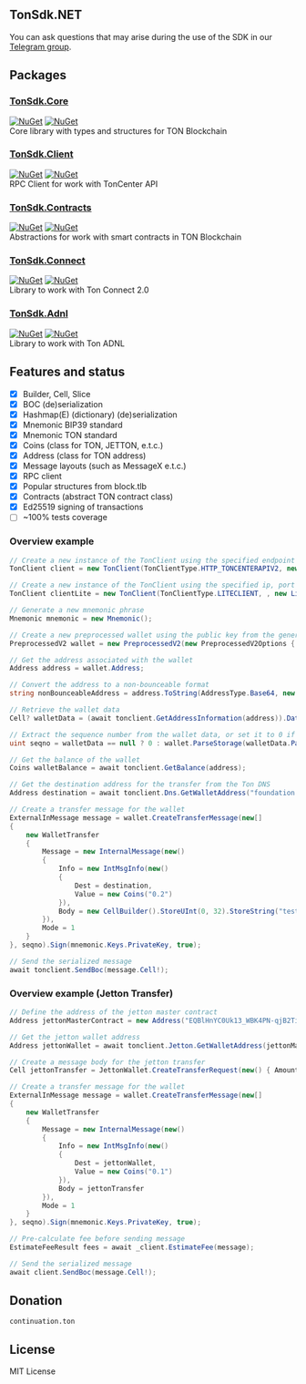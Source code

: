 ## TonSdk.NET

You can ask questions that may arise during the use of the SDK in our [Telegram group](https://t.me/cont_team/104).

## Packages

### [TonSdk.Core](https://www.nuget.org/packages/TonSdk.Core/)
[![NuGet](https://img.shields.io/nuget/dt/TonSdk.Core.svg)](https://www.nuget.org/packages/TonSdk.Core)
[![NuGet](https://img.shields.io/nuget/vpre/TonSdk.Core.svg)](https://www.nuget.org/packages/TonSdk.Core) \
Core library with types and structures for TON Blockchain

### [TonSdk.Client](https://www.nuget.org/packages/TonSdk.Client/)
[![NuGet](https://img.shields.io/nuget/dt/TonSdk.Client.svg)](https://www.nuget.org/packages/TonSdk.Client)
[![NuGet](https://img.shields.io/nuget/vpre/TonSdk.Client.svg)](https://www.nuget.org/packages/TonSdk.Client) \
RPC Client for work with TonCenter API

### [TonSdk.Contracts](https://www.nuget.org/packages/TonSdk.Contracts/)
[![NuGet](https://img.shields.io/nuget/dt/TonSdk.Contracts.svg)](https://www.nuget.org/packages/TonSdk.Contracts)
[![NuGet](https://img.shields.io/nuget/vpre/TonSdk.Contracts.svg)](https://www.nuget.org/packages/TonSdk.Contracts) \
Abstractions for work with smart contracts in TON Blockchain

### [TonSdk.Connect](https://www.nuget.org/packages/TonSdk.Connect/)
[![NuGet](https://img.shields.io/nuget/dt/TonSdk.Connect.svg)](https://www.nuget.org/packages/TonSdk.Connect)
[![NuGet](https://img.shields.io/nuget/vpre/TonSdk.Connect.svg)](https://www.nuget.org/packages/TonSdk.Connect) \
Library to work with Ton Connect 2.0

### [TonSdk.Adnl](https://www.nuget.org/packages/TonSdk.Adnl/)
[![NuGet](https://img.shields.io/nuget/dt/TonSdk.Adnl.svg)](https://www.nuget.org/packages/TonSdk.Adnl)
[![NuGet](https://img.shields.io/nuget/vpre/TonSdk.Adnl.svg)](https://www.nuget.org/packages/TonSdk.Adnl) \
Library to work with Ton ADNL

## Features and status

- [x] Builder, Cell, Slice
- [x] BOC  (de)serialization
- [x] Hashmap(E) (dictionary) (de)serialization
- [x] Mnemonic BIP39 standard
- [x] Mnemonic TON standard
- [x] Coins (class for TON, JETTON, e.t.c.)
- [x] Address (class for TON address)
- [x] Message layouts (such as MessageX e.t.c.)
- [x] RPC client
- [x] Popular structures from block.tlb
- [x] Contracts (abstract TON contract class)
- [x] Ed25519 signing of transactions
- [ ] ~100% tests coverage

### Overview example

```csharp
// Create a new instance of the TonClient using the specified endpoint and API key for Http based client
TonClient client = new TonClient(TonClientType.HTTP_TONCENTERAPIV2, new HttpParameters { Endpoint = "https://toncenter.com/api/v2/jsonRPC", ApiKey = "xxx" });

// Create a new instance of the TonClient using the specified ip, port and key for LiteClient based client
TonClient clientLite = new TonClient(TonClientType.LITECLIENT, , new LiteClientParameters(ip, port, key));

// Generate a new mnemonic phrase
Mnemonic mnemonic = new Mnemonic();

// Create a new preprocessed wallet using the public key from the generated mnemonic
PreprocessedV2 wallet = new PreprocessedV2(new PreprocessedV2Options { PublicKey = mnemonic.Keys.PublicKey! });

// Get the address associated with the wallet
Address address = wallet.Address;

// Convert the address to a non-bounceable format
string nonBounceableAddress = address.ToString(AddressType.Base64, new AddressStringifyOptions(false, false, true));

// Retrieve the wallet data
Cell? walletData = (await tonclient.GetAddressInformation(address)).Data;

// Extract the sequence number from the wallet data, or set it to 0 if the data is null
uint seqno = walletData == null ? 0 : wallet.ParseStorage(walletData.Parse()).Seqno;

// Get the balance of the wallet
Coins walletBalance = await tonclient.GetBalance(address);

// Get the destination address for the transfer from the Ton DNS
Address destination = await tonclient.Dns.GetWalletAddress("foundation.ton");

// Create a transfer message for the wallet
ExternalInMessage message = wallet.CreateTransferMessage(new[]
{
    new WalletTransfer
    {
        Message = new InternalMessage(new()
        {
            Info = new IntMsgInfo(new()
            {
                Dest = destination,
                Value = new Coins("0.2")
            }),
            Body = new CellBuilder().StoreUInt(0, 32).StoreString("test").Build()
        }),
        Mode = 1
    }
}, seqno).Sign(mnemonic.Keys.PrivateKey, true);

// Send the serialized message
await tonclient.SendBoc(message.Cell!);
```

### Overview example (Jetton Transfer)
```csharp
// Define the address of the jetton master contract
Address jettonMasterContract = new Address("EQBlHnYC0Uk13_WBK4PN-qjB2TiiXixYDTe7EjX17-IV-0eF");

// Get the jetton wallet address
Address jettonWallet = await tonclient.Jetton.GetWalletAddress(jettonMasterContract, address);

// Create a message body for the jetton transfer
Cell jettonTransfer = JettonWallet.CreateTransferRequest(new() { Amount = new Coins(100), Destination = destination });

// Create a transfer message for the wallet
ExternalInMessage message = wallet.CreateTransferMessage(new[]
{
    new WalletTransfer
    {
        Message = new InternalMessage(new()
        {
            Info = new IntMsgInfo(new()
            {
                Dest = jettonWallet,
                Value = new Coins("0.1")
            }),
            Body = jettonTransfer
        }),
        Mode = 1
    }
}, seqno).Sign(mnemonic.Keys.PrivateKey, true);

// Pre-calculate fee before sending message
EstimateFeeResult fees = await _client.EstimateFee(message);

// Send the serialized message
await client.SendBoc(message.Cell!);
```

## Donation

`continuation.ton`

## License

MIT License

